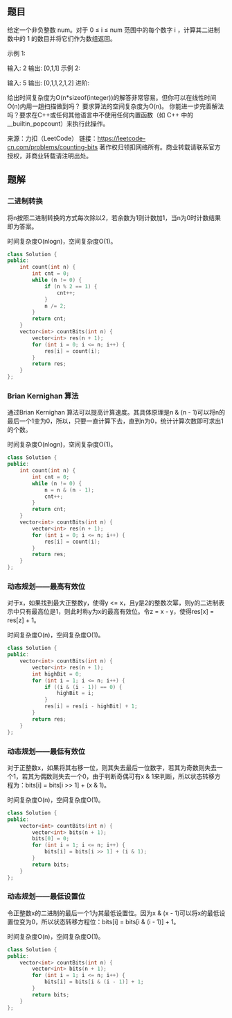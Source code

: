 ## 题目

给定一个非负整数 num。对于 0 ≤ i ≤ num 范围中的每个数字 i ，计算其二进制数中的 1 的数目并将它们作为数组返回。

示例 1:

输入: 2
输出: [0,1,1]
示例 2:

输入: 5
输出: [0,1,1,2,1,2]
进阶:

给出时间复杂度为O(n*sizeof(integer))的解答非常容易。但你可以在线性时间O(n)内用一趟扫描做到吗？
要求算法的空间复杂度为O(n)。
你能进一步完善解法吗？要求在C++或任何其他语言中不使用任何内置函数（如 C++ 中的 __builtin_popcount）来执行此操作。

来源：力扣（LeetCode）
链接：https://leetcode-cn.com/problems/counting-bits
著作权归领扣网络所有。商业转载请联系官方授权，非商业转载请注明出处。

## 题解

### 二进制转换

将n按照二进制转换的方式每次除以2，若余数为1则计数加1，当n为0时计数结果即为答案。

时间复杂度O(nlogn)，空间复杂度O(1)。

```c++
class Solution {
public:
    int count(int n) {
        int cnt = 0;
        while (n != 0) {
            if (n % 2 == 1) {
                cnt++;
            }
            n /= 2;
        }
        return cnt;
    }
    vector<int> countBits(int n) {
        vector<int> res(n + 1);
        for (int i = 0; i <= n; i++) {
            res[i] = count(i);
        }
        return res;
    }
};
```

###  Brian Kernighan 算法

通过Brian Kernighan 算法可以提高计算速度。其具体原理是n & (n - 1)可以将n的最后一个1变为0，所以，只要一直计算下去，直到n为0，统计计算次数即可求出1的个数。

时间复杂度O(nlogn)，空间复杂度O(1)。

```c++
class Solution {
public:
    int count(int n) {
        int cnt = 0;
        while (n != 0) {
            n = n & (n - 1);
            cnt++;
        }
        return cnt;
    }
    vector<int> countBits(int n) {
        vector<int> res(n + 1);
        for (int i = 0; i <= n; i++) {
            res[i] = count(i);
        }
        return res;
    }
};
```

### 动态规划——最高有效位

对于x，如果找到最大正整数y，使得y <= x，且y是2的整数次幂，则y的二进制表示中只有最高位是1，则此时称y为x的最高有效位。令z = x - y，使得res[x] = res[z] + 1。

时间复杂度O(n)，空间复杂度O(1)。

```c++
class Solution {
public:
    vector<int> countBits(int n) {
        vector<int> res(n + 1);
        int highBit = 0;
        for (int i = 1; i <= n; i++) {
            if ((i & (i - 1)) == 0) {
                highBit = i;
            }
            res[i] = res[i - highBit] + 1;
        }
        return res;
    }
};
```

### 动态规划——最低有效位

对于正整数x，如果将其右移一位，则其失去最后一位数字，若其为奇数则失去一个1，若其为偶数则失去一个0，由于判断奇偶可有x & 1来判断，所以状态转移方程为：bits[i] = bits[i >> 1] + (x & 1)。

时间复杂度O(n)，空间复杂度O(1)。

```c++
class Solution {
public:
    vector<int> countBits(int n) {
        vector<int> bits(n + 1);
        bits[0] = 0;
        for (int i = 1; i <= n; i++) {
            bits[i] = bits[i >> 1] + (i & 1);
        }
        return bits;
    }
};
```

### 动态规划——最低设置位

令正整数x的二进制的最后一个1为其最低设置位。因为x & (x - 1)可以将x的最低设置位变为0，所以状态转移方程位：bits[i] = bits[i & (i - 1)] + 1。

时间复杂度O(n)，空间复杂度O(1)。

```c++
class Solution {
public:
    vector<int> countBits(int n) {
        vector<int> bits(n + 1);
        for (int i = 1; i <= n; i++) {
            bits[i] = bits[i & (i - 1)] + 1;
        }
        return bits;
    }
};
```

